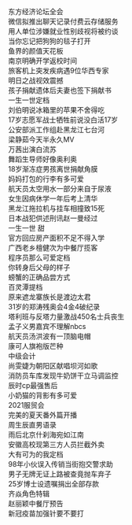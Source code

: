 东方经济论坛全会  
微信拟推出聊天记录付费云存储服务  
用人单位涉嫌就业性别歧视将被约谈  
当你忘记把狗狗的毯子打开  
鱼界的颜值天花板  
南京明确开学返校时间  
旅客机上突发疾病遇9位华西专家  
明日之战视效震撼  
孩子捐献遗体后夫妻也签下捐献书  
一生一世定档  
刘伯明说冰箱里的苹果不舍得吃  
17岁志愿军战士牺牲前说没白活17岁  
公安部派工作组赴黑龙江七台河  
梁静茹今天半永久MV  
万茜出演白流苏  
舞蹈生导师好像奥利奥  
18岁渐冻症男孩离世捐献角膜  
妈妈打包的行李有多可爱  
航天员太空用水一部分来自于尿液  
女生因病休学一年后考上清华  
黑龙江拖拉机与挂车相撞致15死  
日本战犯供述刑讯赵一曼经过  
一生一世 甜  
官方回应房产面积不足不得入学  
广西老乡檀健次为中餐厅揽客  
程序员那么可爱定档  
你转身后父母的样子  
螃蟹的正确品尝方式  
百灵潭提档  
原来遮龙寨族长是渡边太君  
31岁的郑涛残奥会4金4破纪录  
塔利班与反塔力量激战450名士兵丧生  
孟子义男嘉宾不理解nbcs  
航天员汤洪波有一顶脑电帽  
康可人旗袍版芒种  
中级会计  
尚雯婕为朝阳区献唱坝河如歌  
消防员车库发现牛奶饼干立马调监控  
辰时cp最强售后  
小奶猫的背影有多可爱  
2021服贸会  
完美的夏天番外篇开播  
周生辰直男语录  
雨后北京什刹海宛如江南  
安徽高校现第三方人员拦截外卖  
大有可为的我定档  
98年小伙误入传销当街抱交警求助  
男子无牌无证上路被查竟抛车弃子  
25岁博士设遗嘱捐出全部存款  
齐焱角色特辑  
赵丽颖中餐厅预告  
新冠疫苗加强针要不要打  
